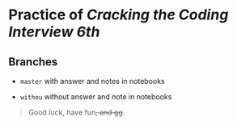# Practice of *Cracking the Coding Interview 6th*

## Branches

- `master` with answer and notes in notebooks

- `withou` without answer and note in notebooks

> Good luck, have fun~~, and gg~~.

